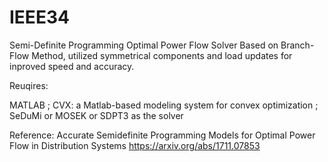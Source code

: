 # IEEE34
Semi-Definite Programming Optimal Power Flow Solver
Based on Branch-Flow Method, utilized symmetrical components and load updates for inproved speed and accuracy.

Reuqires:

MATLAB 
; CVX: a Matlab-based modeling system for convex optimization
; SeDuMi or MOSEK or SDPT3 as the solver

Reference: Accurate Semidefinite Programming Models for Optimal Power Flow in Distribution Systems
https://arxiv.org/abs/1711.07853

